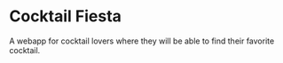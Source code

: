 # Cocktail Fiesta

A webapp for cocktail lovers where they will be able to find their favorite cocktail.
